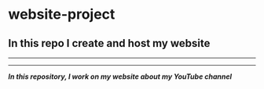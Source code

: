# website-project
## In this repo I create and host my website
***
***

_**In this repository, I work on my website about my YouTube channel**_
